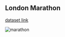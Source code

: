 ## London Marathon
[dataset link](https://nrennie.rbind.io/blog/web-scraping-rvest-london-marathon/)

![marathon](https://user-images.githubusercontent.com/20558188/234387490-24f0aea9-96c6-4774-99ce-72fe08d379f9.png)
